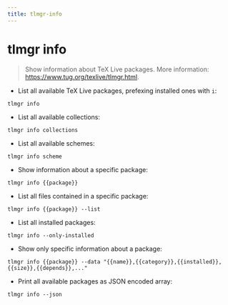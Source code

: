 ```yaml
---
title: tlmgr-info
---
```

# tlmgr info

> Show information about TeX Live packages.
> More information: <https://www.tug.org/texlive/tlmgr.html>.

- List all available TeX Live packages, prefexing installed ones with `i`:

`tlmgr info`

- List all available collections:

`tlmgr info collections`

- List all available schemes:

`tlmgr info scheme`

- Show information about a specific package:

`tlmgr info {{package}}`

- List all files contained in a specific package:

`tlmgr info {{package}} --list`

- List all installed packages:

`tlmgr info --only-installed`

- Show only specific information about a package:

`tlmgr info {{package}} --data "{{name}},{{category}},{{installed}},{{size}},{{depends}},..."`

- Print all available packages as JSON encoded array:

`tlmgr info --json`
